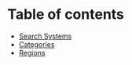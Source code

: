 # Table of contents

* [Search Systems](README.md)
* [Categories](categories.md)
* [Regions](regions.md)